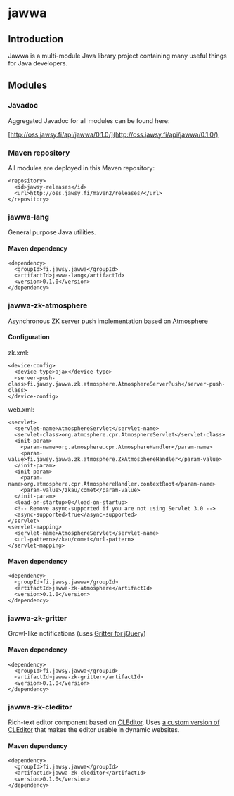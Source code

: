 jawwa
=================

## Introduction

Jawwa is a multi-module Java library project containing many useful things for Java developers.

## Modules

### Javadoc

Aggregated Javadoc for all modules can be found here:

[http://oss.jawsy.fi/api/jawwa/0.1.0/](http://oss.jawsy.fi/api/jawwa/0.1.0/)

### Maven repository

All modules are deployed in this Maven repository:

    <repository>
      <id>jawsy-releases</id>
      <url>http://oss.jawsy.fi/maven2/releases/</url>
    </repository>

### jawwa-lang

General purpose Java utilities.

#### Maven dependency

    <dependency>
      <groupId>fi.jawsy.jawwa</groupId>
      <artifactId>jawwa-lang</artifactId>
      <version>0.1.0</version>
    </dependency>

### jawwa-zk-atmosphere

Asynchronous ZK server push implementation based on [Atmosphere](https://github.com/Atmosphere/atmosphere)

#### Configuration

zk.xml:

    <device-config>
      <device-type>ajax</device-type>
      <server-push-class>fi.jawsy.jawwa.zk.atmosphere.AtmosphereServerPush</server-push-class>
    </device-config>

web.xml:

    <servlet>
      <servlet-name>AtmosphereServlet</servlet-name>
      <servlet-class>org.atmosphere.cpr.AtmosphereServlet</servlet-class>
      <init-param>
        <param-name>org.atmosphere.cpr.AtmosphereHandler</param-name>
        <param-value>fi.jawsy.jawwa.zk.atmosphere.ZkAtmosphereHandler</param-value>
      </init-param>
      <init-param>
        <param-name>org.atmosphere.cpr.AtmosphereHandler.contextRoot</param-name>
        <param-value>/zkau/comet</param-value>
      </init-param>
      <load-on-startup>0</load-on-startup>
      <!-- Remove async-supported if you are not using Servlet 3.0 -->
      <async-supported>true</async-supported>
    </servlet>
    <servlet-mapping>
      <servlet-name>AtmosphereServlet</servlet-name>
      <url-pattern>/zkau/comet</url-pattern>
    </servlet-mapping>

#### Maven dependency

    <dependency>
      <groupId>fi.jawsy.jawwa</groupId>
      <artifactId>jawwa-zk-atmosphere</artifactId>
      <version>0.1.0</version>
    </dependency>

### jawwa-zk-gritter

Growl-like notifications (uses [Gritter for jQuery](https://github.com/jboesch/Gritter))

#### Maven dependency

    <dependency>
      <groupId>fi.jawsy.jawwa</groupId>
      <artifactId>jawwa-zk-gritter</artifactId>
      <version>0.1.0</version>
    </dependency>

### jawwa-zk-cleditor

Rich-text editor component based on [CLEditor](http://premiumsoftware.net/cleditor/).
Uses [a custom version of CLEditor](https://github.com/Gekkio/cleditor) that makes the editor usable in dynamic websites.

#### Maven dependency

    <dependency>
      <groupId>fi.jawsy.jawwa</groupId>
      <artifactId>jawwa-zk-cleditor</artifactId>
      <version>0.1.0</version>
    </dependency>
